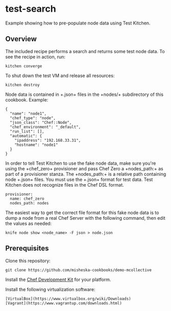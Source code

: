 # test-search

Example showing how to pre-populate node data using Test Kitchen.

## Overview

The included recipe performs a search and returns some test node data.  To see
the recipe in action, run:

    kitchen converge

To shut down the test VM and release all resources:

    kitchen destroy

Node data is contained in +.json+ files in the +nodes/+ subdirectory of this
cookbook.  Example:

    {
      "name": "node1",
      "chef_type": "node",
      "json_class": "Chef::Node",
      "chef_environment": "_default",
      "run_list": [],
      "automatic": {
        "ipaddress": "192.168.33.31",
        "hostname": "node1"
      }
    }

In order to tell Test Kitchen to use the fake node data, make sure you're using the +chef_zero+ provisioner and pass Chef Zero a +nodes_path:+ as part of a provisioner stanza.  The +nodes_path:+ is a relative path containing node +.json+ files.  You must use the +.json+ format for test data.  Test Kitchen does not recognize files in the Chef DSL format.

    provisioner:
      name: chef_zero
      nodes_path: nodes
  
The easiest way to get the correct file format for this fake node data is to
dump a node from a real Chef Server with the following command, then edit
the values as needed:

    knife node show <node_name> -F json > node.json

## Prerequisites

Clone this repository:

    git clone https://github.com/misheska-cookbooks/demo-mcollective

Install the [Chef Development Kit](http://www.getchef.com/downloads/chef-dk) for your platform.

Install the following virtualization software:

    [VirtualBox](https://www.virtualbox.org/wiki/Downloads)
    [Vagrant](https://www.vagrantup.com/downloads.html)

